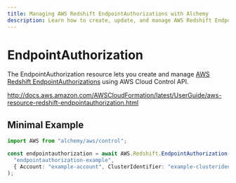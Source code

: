 ```yaml
---
title: Managing AWS Redshift EndpointAuthorizations with Alchemy
description: Learn how to create, update, and manage AWS Redshift EndpointAuthorizations using Alchemy Cloud Control.
---
```


# EndpointAuthorization

The EndpointAuthorization resource lets you create and manage [AWS Redshift EndpointAuthorizations](https://docs.aws.amazon.com/redshift/latest/userguide/) using AWS Cloud Control API.

http://docs.aws.amazon.com/AWSCloudFormation/latest/UserGuide/aws-resource-redshift-endpointauthorization.html

## Minimal Example

```ts
import AWS from "alchemy/aws/control";

const endpointauthorization = await AWS.Redshift.EndpointAuthorization(
  "endpointauthorization-example",
  { Account: "example-account", ClusterIdentifier: "example-clusteridentifier" }
);
```


